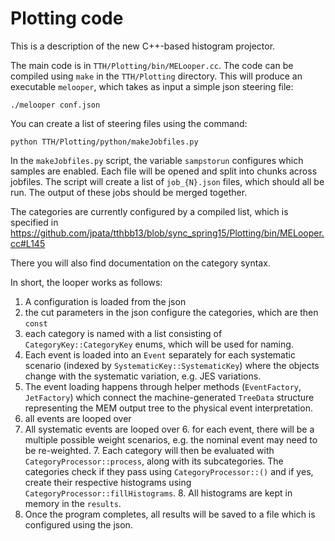 Plotting code
=============

This is a description of the new C++-based histogram projector.

The main code is in `TTH/Plotting/bin/MELooper.cc`. The code can be compiled using `make` in the `TTH/Plotting` directory. This will produce an executable `melooper`, which takes as input a simple json steering file:

~~~
./melooper conf.json
~~~

You can create a list of steering files using the command:
~~~
python TTH/Plotting/python/makeJobfiles.py
~~~
In the `makeJobfiles.py` script, the variable `sampstorun` configures which samples are enabled. Each file will be opened and split into chunks across jobfiles. The script will create a list of `job_{N}.json` files, which should all be run. The output of these jobs should be merged together.

The categories are currently configured by a compiled list, which is specified in https://github.com/jpata/tthbb13/blob/sync_spring15/Plotting/bin/MELooper.cc#L145

There you will also find documentation on the category syntax.

In short, the looper works as follows:

1. A configuration is loaded from the json
2. the cut parameters in the json configure the categories, which are then `const`
3. each category is named with a list consisting of `CategoryKey::CategoryKey` enums, which will be used for naming.
4. Each event is loaded into an `Event` separately for each systematic scenario (indexed by `SystematicKey::SystematicKey`) where the objects change with the systematic variation, e.g. JES variations.
5. The event loading happens through helper methods (`EventFactory`, `JetFactory`) which connect the machine-generated `TreeData` structure representing the MEM output tree to the physical event interpretation.
6. all events are looped over
  5. All systematic events are looped over
    6. for each event, there will be a multiple possible weight scenarios, e.g. the nominal event may need to be   re-weighted.
      7. Each category will then be evaluated with `CategoryProcessor::process`, along with its subcategories. The categories check if they pass using `CategoryProcessor::()` and if yes, create their respective histograms using `CategoryProcessor::fillHistograms`.
      8. All histograms are kept in memory in the `results`.
9. Once the program completes, all results will be saved to a file which is configured using the json.
